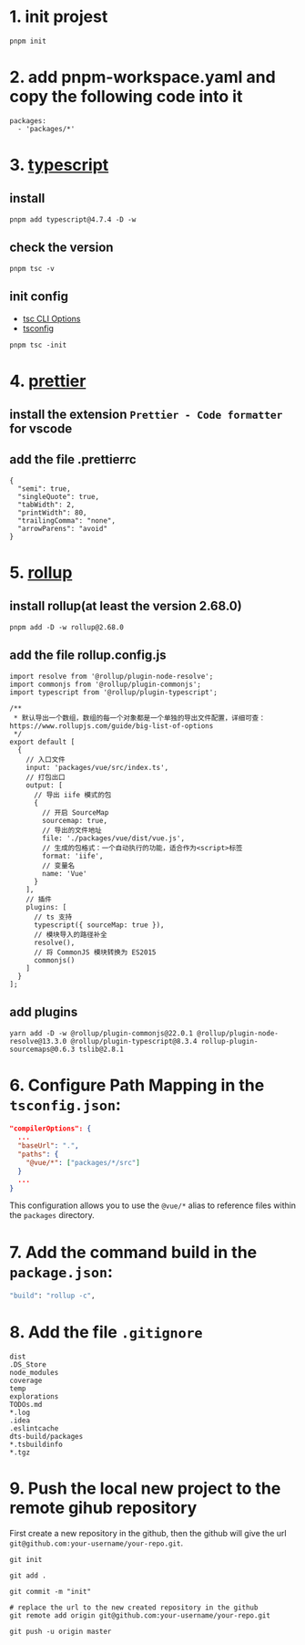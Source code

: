 # 1. init projest

`pnpm init`

# 2. add pnpm-workspace.yaml and copy the following code into it

```
packages:
  - 'packages/*'
```

# 3. [typescript](https://www.typescriptlang.org/)

## install

`pnpm add typescript@4.7.4 -D -w`

## check the version

`pnpm tsc -v`

## init config

- [tsc CLI Options](https://www.typescriptlang.org/docs/handbook/compiler-options.html)
- [tsconfig](https://www.typescriptlang.org/tsconfig/)

`pnpm tsc -init`

# 4. [prettier](https://www.prettier.cn/)

## install the extension `Prettier - Code formatter` for vscode

## add the file .prettierrc

```
{
  "semi": true,
  "singleQuote": true,
  "tabWidth": 2,
  "printWidth": 80,
  "trailingComma": "none",
  "arrowParens": "avoid"
}
```

# 5. [rollup](https://cn.rollupjs.org/introduction/)

## install rollup(at least the version 2.68.0)

`pnpm add -D -w rollup@2.68.0`

## add the file rollup.config.js

```
import resolve from '@rollup/plugin-node-resolve';
import commonjs from '@rollup/plugin-commonjs';
import typescript from '@rollup/plugin-typescript';

/**
 * 默认导出一个数组，数组的每一个对象都是一个单独的导出文件配置，详细可查：https://www.rollupjs.com/guide/big-list-of-options
 */
export default [
  {
    // 入口文件
    input: 'packages/vue/src/index.ts',
    // 打包出口
    output: [
      // 导出 iife 模式的包
      {
        // 开启 SourceMap
        sourcemap: true,
        // 导出的文件地址
        file: './packages/vue/dist/vue.js',
        // 生成的包格式：一个自动执行的功能，适合作为<script>标签
        format: 'iife',
        // 变量名
        name: 'Vue'
      }
    ],
    // 插件
    plugins: [
      // ts 支持
      typescript({ sourceMap: true }),
      // 模块导入的路径补全
      resolve(),
      // 将 CommonJS 模块转换为 ES2015
      commonjs()
    ]
  }
];
```

## add plugins

`yarn add -D -w @rollup/plugin-commonjs@22.0.1 @rollup/plugin-node-resolve@13.3.0 @rollup/plugin-typescript@8.3.4 rollup-plugin-sourcemaps@0.6.3 tslib@2.8.1`

# 6. Configure Path Mapping in the `tsconfig.json`:

```json
"compilerOptions": {
  ...
  "baseUrl": ".",
  "paths": {
    "@vue/*": ["packages/*/src"]
  }
  ...
}
```

This configuration allows you to use the `@vue/*` alias to reference files within the `packages` directory.

# 7. Add the command build in the `package.json`:

```bash
"build": "rollup -c",
```

# 8. Add the file `.gitignore`

```
dist
.DS_Store
node_modules
coverage
temp
explorations
TODOs.md
*.log
.idea
.eslintcache
dts-build/packages
*.tsbuildinfo
*.tgz
```

# 9. Push the local new project to the remote gihub repository

First create a new repository in the github, then the github will give the url `git@github.com:your-username/your-repo.git`.

```
git init

git add .

git commit -m "init"

# replace the url to the new created repository in the github
git remote add origin git@github.com:your-username/your-repo.git

git push -u origin master
```
